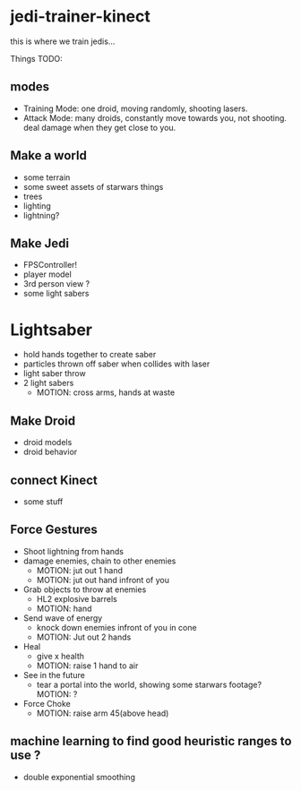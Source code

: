 # jedi-trainer-kinect
this is where we train jedis...

Things TODO:

## modes

- Training Mode: one droid, moving randomly, shooting lasers. 
- Attack Mode: many droids, constantly move towards you, not shooting. deal damage when they get close to you. 

## Make a world  

- some terrain  
- some sweet assets of starwars things  
- trees  
- lighting  
- lightning?  

## Make Jedi  

- FPSController!  
- player model  
- 3rd person view ?  
- some light sabers  

# Lightsaber

- hold hands together to create saber
- particles thrown off saber when collides with laser
- light saber throw
- 2 light sabers
  - MOTION: cross arms, hands at waste 

## Make Droid  

- droid models  
- droid behavior

## connect Kinect  

- some stuff  

## Force Gestures  

- Shoot lightning from hands  
- damage enemies, chain to other enemies
  - MOTION: jut out 1 hand
   - MOTION: jut out hand infront of you
- Grab objects to throw at enemies
  - HL2 explosive barrels
  - MOTION: hand 
- Send wave of energy  
  - knock down enemies infront of you in cone
  - MOTION: Jut out 2 hands
- Heal
  - give x health
  - MOTION: raise 1 hand to air
- See in the future  
  - tear a portal into the world, showing some starwars footage?  
    MOTION:  ?
- Force Choke
  - MOTION: raise arm 45(above head)

## machine learning to find good heuristic ranges to use ?  
- double exponential smoothing  
  